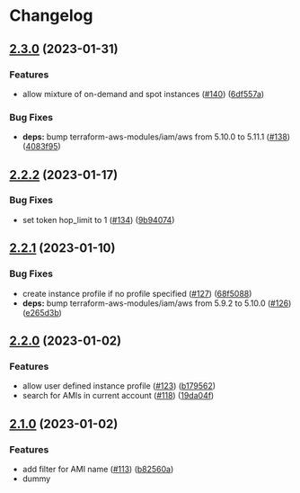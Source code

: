 # Changelog

## [2.3.0](https://github.com/Hapag-Lloyd/terraform-aws-bastion-host-ssm/compare/2.2.2...2.3.0) (2023-01-31)


### Features

* allow mixture of on-demand and spot instances ([#140](https://github.com/Hapag-Lloyd/terraform-aws-bastion-host-ssm/issues/140)) ([6df557a](https://github.com/Hapag-Lloyd/terraform-aws-bastion-host-ssm/commit/6df557ac14a2602254c19d83393d87116a99765e))


### Bug Fixes

* **deps:** bump terraform-aws-modules/iam/aws from 5.10.0 to 5.11.1 ([#138](https://github.com/Hapag-Lloyd/terraform-aws-bastion-host-ssm/issues/138)) ([4083f95](https://github.com/Hapag-Lloyd/terraform-aws-bastion-host-ssm/commit/4083f9551e2f3de519bdea50fd04bb66a1f07562))

## [2.2.2](https://github.com/Hapag-Lloyd/terraform-aws-bastion-host-ssm/compare/2.2.1...2.2.2) (2023-01-17)


### Bug Fixes

* set token hop_limit to 1 ([#134](https://github.com/Hapag-Lloyd/terraform-aws-bastion-host-ssm/issues/134)) ([9b94074](https://github.com/Hapag-Lloyd/terraform-aws-bastion-host-ssm/commit/9b940747f7d0c036c9c37965cea5e046a07a7a8d))

## [2.2.1](https://github.com/Hapag-Lloyd/terraform-aws-bastion-host-ssm/compare/2.2.0...2.2.1) (2023-01-10)


### Bug Fixes

* create instance profile if no profile specified ([#127](https://github.com/Hapag-Lloyd/terraform-aws-bastion-host-ssm/issues/127)) ([68f5088](https://github.com/Hapag-Lloyd/terraform-aws-bastion-host-ssm/commit/68f50880e999abebc5b393d1ed6bcdf94fa21817))
* **deps:** bump terraform-aws-modules/iam/aws from 5.9.2 to 5.10.0 ([#126](https://github.com/Hapag-Lloyd/terraform-aws-bastion-host-ssm/issues/126)) ([e265d3b](https://github.com/Hapag-Lloyd/terraform-aws-bastion-host-ssm/commit/e265d3b44876372795a7803f5658d2c35f8da672))

## [2.2.0](https://github.com/Hapag-Lloyd/terraform-aws-bastion-host-ssm/compare/2.1.0...2.2.0) (2023-01-02)


### Features

* allow user defined instance profile ([#123](https://github.com/Hapag-Lloyd/terraform-aws-bastion-host-ssm/issues/123)) ([b179562](https://github.com/Hapag-Lloyd/terraform-aws-bastion-host-ssm/commit/b17956271c45fd4731847dc1bd4b5c9b775bfb82))
* search for AMIs in current account ([#118](https://github.com/Hapag-Lloyd/terraform-aws-bastion-host-ssm/issues/118)) ([19da04f](https://github.com/Hapag-Lloyd/terraform-aws-bastion-host-ssm/commit/19da04fa30e9d05a09e5e4436820b4060676f294))

## [2.1.0](https://github.com/Hapag-Lloyd/terraform-aws-bastion-host-ssm/compare/2.0.16...2.1.0) (2023-01-02)


### Features

* add filter for AMI name ([#113](https://github.com/Hapag-Lloyd/terraform-aws-bastion-host-ssm/issues/113)) ([b82560a](https://github.com/Hapag-Lloyd/terraform-aws-bastion-host-ssm/commit/b82560a1e8180d3bd4555963aa1e3e8b3d22f0ef))
* dummy

